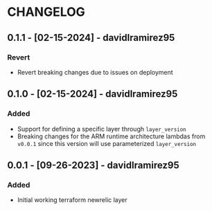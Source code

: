# CHANGELOG

## 0.1.1 - [02-15-2024] - davidlramirez95
### Revert
- Revert breaking changes due to issues on deployment

## 0.1.0 - [02-15-2024] - davidlramirez95
### Added
- Support for defining a specific layer through `layer_version`
- Breaking changes for the ARM runtime architecture lambdas from `v0.0.1` since this version will use parameterized `layer_version`

## 0.0.1 - [09-26-2023] - davidlramirez95
### Added
- Initial working terraform newrelic layer
